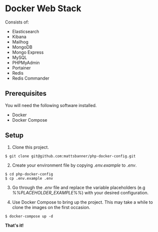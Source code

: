 # Docker Web Stack

Consists of:
- Elasticsearch
- Kibana
- Mailhog
- MongoDB
- Mongo Express
- MySQL
- PHPMyAdmin
- Portainer
- Redis
- Redis Commander

## Prerequisites
You will need the following software installed.
- Docker
- Docker Compose

## Setup

1. Clone this project.
```shell script
$ git clone git@github.com:mattsbanner/php-docker-config.git
```

2. Create your environment file by copying _.env.example_ to _.env_.
```shell script
$ cd php-docker-config
$ cp .env.example .env
```

3. Go through the _.env_ file and replace the variable placeholders (e.g _%%PLACEHOLDER_EXAMPLE%%_) with your desired configuration.

4. Use Docker Compose to bring up the project. This may take a while to clone the images on the first occasion.
```shell script
$ docker-compose up -d
```

**That's it!**

